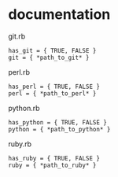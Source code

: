 # documentation


git.rb

	has_git = { TRUE, FALSE }
	git = { *path_to_git* }

perl.rb

	has_perl = { TRUE, FALSE }
	perl = { *path_to_perl* }


python.rb

	has_python = { TRUE, FALSE }
	python = { *path_to_python* }


ruby.rb

	has_ruby = { TRUE, FALSE }
	ruby = { *path_to_ruby* }

